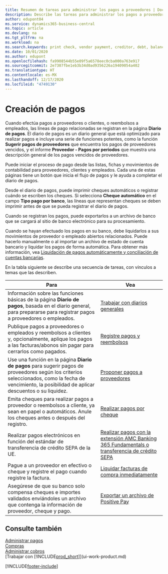 ```yaml
---
title: Resumen de tareas para administrar los pagos a proveedores | Documentos de Microsoft
description: Describe las tareas para administrar los pagos a proveedores o acreedores, incluido el registro de líneas de pago y la obtención de un resumen del saldo vencido.
author: edupont04
ms.service: dynamics365-business-central
ms.topic: article
ms.devlang: na
ms.tgt_pltfrm: na
ms.workload: na
ms.search.keywords: print check, vendor payment, creditor, debt, balance due, AP
ms.date: 10/01/2020
ms.author: edupont
ms.openlocfilehash: fa9908544b55e09f5a6578eec0cba000a763e917
ms.sourcegitcommit: 2e7307fbe1eb3b34d0ad9356226a19409054a402
ms.translationtype: HT
ms.contentlocale: es-MX
ms.lasthandoff: 12/17/2020
ms.locfileid: "4749130"
---
```

# <a name="making-payments"></a>Creación de pagos

Cuando efectúa pagos a proveedores o clientes, o reembolsos a empleados, las líneas de pago relacionadas se registran en la página **Diario de pagos**. El diario de pagos es un diario general que está optimizado para realizar pagos e incluye una serie de funciones potentes, como la función **Sugerir pagos de proveedores** que encuentra los pagos de proveedores vencidos, y el informe **Proveedor - Pagos por periodos** que muestra una descripción general de los pagos vencidos de proveedores.  

Puede iniciar el proceso de pago desde las listas, fichas y movimientos de contabilidad para proveedores, clientes y empleados. Cada una de estas páginas tiene un botón que inicia el flujo de pagos y le ayuda a completar el diario de pagos.  

Desde el diario de pagos, puede imprimir cheques automáticos o registrar cuándo se escriben los cheques. Si selecciona **Cheque automático** en el campo **Tipo pago por banco**, las líneas que representan cheques se deben imprimir antes de que se pueda registrar el diario de pagos.

Cuando se registran los pagos, puede exportarlos a un archivo de banco que se cargará al sitio de banco electrónico para su procesamiento.

Cuando se hayan efectuado los pagos en su banco, debe liquidarlos a sus movimientos de proveedor o empleado abiertos relacionados. Puede hacerlo manualmente o al importar un archivo de estado de cuenta bancario y liquidar los pagos de forma automática. Para obtener más información, vea [Liquidación de pagos automáticamente y conciliación de cuentas bancarias](receivables-apply-payments-auto-reconcile-bank-accounts.md).

En la tabla siguiente se describe una secuencia de tareas, con vínculos a temas que las describen.

| Para | Vea |
| --- | --- |
|Información sobre las funciones básicas de la página **Diario de pagos**, basada en el diario general, para prepararse para registrar pagos a proveedores o empleados.|[Trabajar con diarios generales](ui-work-general-journals.md)|
|Publique pagos a proveedores o empleados y reembolsos a clientes y, opcionalmente, aplique los pagos a las facturas/abonos sin pagar para cerrarlos como pagados.|[Registre pagos y reembolsos](payables-how-post-payments-refunds.md)|
| Use una función en la página **Diario de pagos** para sugerir pagos de proveedores según los criterios seleccionados, como la fecha de vencimiento, la posibilidad de aplicar descuentos o su liquidez. |[Proponer pagos a proveedores](payables-how-suggest-vendor-payments.md) |
| Emita cheques para realizar pagos a proveedor o reembolsos a cliente, ya sean en papel o automáticos. Anule los cheques antes o después del registro. |[Realizar pagos por cheque](payables-how-work-checks.md) |
|Realizar pagos electrónicos en función del estándar de transferencia de crédito SEPA de la UE.|[Realizar pagos con la extensión AMC Banking 365 Fundamentals o transferencia de crédito SEPA](finance-make-payments-with-bank-data-conversion-service-or-sepa-credit-transfer.md)|
| Pague a un proveedor en efectivo o cheque y registre el pago cuando registre la factura. |[Liquidar facturas de compra inmediatamente](finance-how-to-settle-purchase-invoices-promptly.md) |
| Asegúrese de que su banco solo compensa cheques e importes validados enviándoles un archivo que contenga la información de proveedor, cheque y pago. |[Exportar un archivo de Positive Pay](finance-how-positive-pay.md) |

## <a name="see-also"></a>Consulte también
[Administrar pagos](payables-manage-payables.md)  
[Compras](purchasing-manage-purchasing.md)  
[Administrar cobros](receivables-manage-receivables.md)  
[Trabajar con [!INCLUDE[prod_short](includes/prod_short.md)]](ui-work-product.md)  


[!INCLUDE[footer-include](includes/footer-banner.md)]